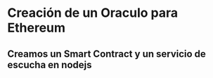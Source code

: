# Creación de un Oraculo para Ethereum

## Creamos un Smart Contract y un servicio de escucha en nodejs



